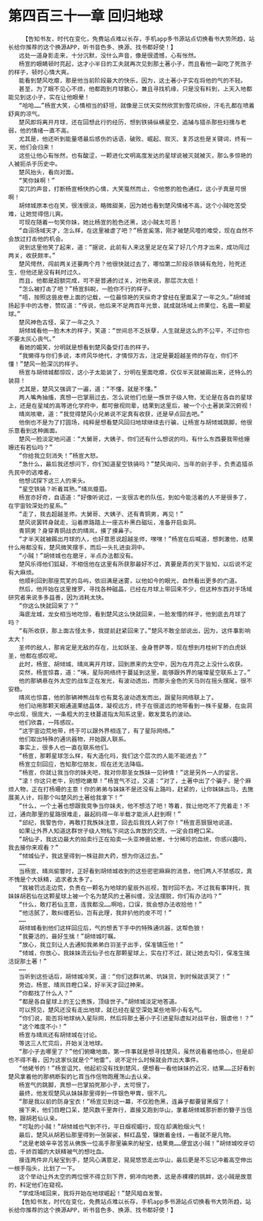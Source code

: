 # 第四百三十一章 回归地球
        【告知书友，时代在变化，免费站点难以长存，手机app多书源站点切换看书大势所趋，站长给你推荐的这个换源APP，听书音色多、换源、找书都好使！】
       远处一道身影走来，十分沉默，没什么声音，像是很遗憾，心有怅然。
       杨宣的眼睛顿时亮起，这才小半日的工夫就再次见到那土著小子，而且看他一副吃了死孩子的样子，顿时心情大爽。
       能看到楚风吃瘪，那是他当前阶段最大的快乐，因为，这土著小子实在将他的气的不轻。
       甚至，为了眼不见心不烦，他都跑到月球散心，兼且寻找机缘，只是没有料到，上天入地都能见到这小子，实在让他眼晕！
       “哈哈……”杨宣大笑，心情相当的舒坦，就像是三伏天突然欣赏到雪花缤纷，汗毛孔都在喷着舒爽的凉气。
       楚风即将离开月球，还在回想此行的经历，想到铁骑纵横星空，追捕与猎杀那些妇孺与老弱，他的情绪一直不高。
       尤其是，他还听到能量塔最后感伤的话语，破败、崛起、寂灭、复苏这些是关键词，终有一天，他们会归来！
       这些让他心有怅然，也有酸涩，一颗进化文明高度发达的星球说被灭就被灭，那么多惊艳的人被扼杀于历史中。
       楚风抬头，看向对面。
       “笑你妹啊！”
       突兀的声音，打断杨宣畅快的心情，大笑戛然而止，令他憋的脸色通红，这小子真是可恨啊！
       胡倾城原本也在笑，很浅很淡，略微甜美，因为她也看到楚风情绪不高，这个小贼吃苦受难，让她觉得倍儿爽。
       可现在随着一句笑你妹，她比杨宣的脸色还黑，这小贼太可恶！
       “自诩场域天才，怎么样，在这里被虐了吧？”杨宣奚落，刚才被楚风噎的难受，现在自然不会放过打击他的机会。
       说到这里他笑了起来，道：“据说，此前有人来这里足足在呆了好几个月才出来，成功闯过两关，收获颇丰。”
       楚风愕然，闯前两关还要两个月？他很快就过去了，哪怕第二阶段杀铁骑有危险，险死还生，但他还是没有耗时过久。
       而且，他都是超额完成，可不是普通的过关，对他来说，那层次太低！
       “怎么被打击了吧？”杨宣斜睨，一脸你不行的样子。
       “唔，按照这兽皮卷上面的记载，一位最惊艳的天纵奇才曾经在里面呆了一年之久。”胡倾城扬起手中的古卷，赞叹道：“传说，他后来不足两百年光景，就成就场域上师果位，名震一颗星球。”
       楚风神色古怪，呆了一年之久？
       胡倾城看他一脸木木的样子，笑道：“世间总不乏妖孽，人生就是这么的不公平，不过你也不要太灰心丧气。”
       看她的媚笑，分明就是想看到楚风备受打击的样子。
       “我懒得与你们多说，本师风华绝代，才情惊万古，注定是要超越圣师的存在，你们不懂！”楚风一脸深沉的样子。
       杨宣与胡倾城都惊叹，这小子太能装了，分明在里面吃瘪，仅仅半天就被踢出来，还特么的装蒜！
       尤其是，楚风又强调了一遍，道：“不懂，就是不懂。”
       两人嘴角抽搐，真想一巴掌扇过去，怎么说他们也是一族世子级人物，无论是在各自的星球上，还是在星域的高等进化学府中，都可傲视同辈，结果到这里后，被一个小土著装深沉俯视！
       晴岚咳嗽，道：“我觉得楚风小兄弟说不定真有收获，还是早点回去吧。”
       他倒也不是为了打圆场，纯粹是想看楚风回归地球继续去行骗，让杨宣与胡倾城跳脚，他很乐意看到这种画面。
       楚风一脸淡定地问道：“大舅哥，大姨子，你们还有什么想说的吗，有什么东西要我带给姗姗还有若仙吗？”
       “你给我立刻消失！”杨宣大怒。
       “急什么，最后我还想问下，你们知道星空铁骑吗？”楚风询问，当年的刽子手，负责追猎杀先民中的逃难者。
       他想试探下这三人的来头。
       “星空铁骑？听着耳熟。”晴岚蹙眉。
       杨宣亦好奇，自语道：“好像听说过，一支很古老的队伍，到如今能活着的人不是很多了，在宇宙较深处的星系。”
       “走了，我去超越圣师。大舅哥、大姨子、还有青铜男，再见！”
       楚风说罢转身就走，沿着原路踏上一座古朴黑白磁坛，准备开启虫洞。
       青铜男？身穿青铜战衣的晴岚，摸了摸鼻子。
       “才半天就被踢出月球的人，也好意思说超越圣师，嘿嘿！”杨宣在后喊道，想刺激他，结果什么用都没有，楚风微笑摆手，而后一头扎进虫洞中。
       “小贼！”胡倾城也在磨牙，半点办法都没有。
       楚风乐得他们狐疑，不相信他在这里有所获那最好不过，真要是弄的天下皆知，以后说不定有大麻烦。
       他顺利回到那座荒芜的岛屿，依旧满是迷雾，以他如今的眼光，自然看出更多的门道。
       然后，他开始在这里搜罗，寻找各种磁晶，已经在月球上带回来不少，但这种东西对于场域研究者来说多多益善，因为消耗太快。
       “你这么快就回来了？”
       海底龙城，龙女相当地吃惊，看到楚风这么快就回来，一脸发懵的样子，他到底去月球了吗？
       “有所收获，那上面古怪太多，我提前赶紧回来了。”楚风不敢全部说出，因为，这件事影响太大！
       圣师的敌人，那肯定是无敌的存在，比如妖圣、金身菩萨等，现在想到月桂树下的白虎妖圣，他都在感叹呢。
       此时，杨宣、胡倾城、晴岚离开月球，回到原来的太空中，因为在月亮之上没什么收获。
       突然，杨宣惊喜，道：“咦，星际网络终于蔓延到这里，能够跟外界的璀璨星空联系上了。”
       他的那辆悬在外太空的战车正在发光，有波动透出，而那头金色的天马则在摇头摆尾，很不安稳。
       晴岚也惊喜，他的那辆神熊战车也有莫名波动透发而出，跟星际网络联上了。
       他们动用那颗天眼通道果结晶体，凝视远方，终于在很遥远的地带看到一株千星藤，在虫洞中出现，很庞大，一条粗大的主枝蔓遥指太阳系这里，散发莫名的波动。
       他们欣喜，一阵感叹。
       “这宇宙边荒地带，终于可以跟外界相连了，有了星际网络。”
       他们取出特殊的通讯器物，开始跟人联系。
       事实上，很多人也一直在联系他们。
       “杨宣，那颗星球怎么样，有大造化吗，我们这个层次的人能不能进去？”
       杨宣立刻回应，告知那位朋友，现在还无法降临。
       “杨宣，你就让我当你的妹夫吧，我对你那圣女族妹一见钟情！”这是另外一人的留言。
       “滚！你这只老牛，别想吃嫩草！”杨宣气不过，又道：“对了，土著中出了个骗子，是个麻烦人物，正在打杨珊的主意！你的弟弟与妹妹不是还没有上路吗，赶紧的，让你妹妹出马，去施展美人计，将那个叫楚风的土著给我拿下！”
       “什么，一个土著也想跟我竞争当你妹夫，他不想活了吧！等着，我让他吃不了兜着走！不过，通向那里的星路很难走，最起码得一年半载才能派人赶到啊！”
       “邱纪，我警告你，再敢打我族妹注意，回去后我找人剁了你！”杨宣恶狠狠地说道。
       如果让外界人知道这群世子级人物私下间这么奔放的交流，一定会目瞪口呆。
       “胡仙子，我这边最大的拍卖行正在拍卖一头亚神兽幼崽，十分稀珍的血统，你感兴趣吗，我去接你来观看？”
       “倾城仙子，我这里得到一株驻颜大药，想为你送过去。”
       ……
       当杨宣、晴岚偷瞥时，正好看到胡倾城收到的这些密密麻麻的消息，他们两人不禁感叹，真不愧是个大妖精，追求者太多了。
       “我被罚远走边荒，负责在一颗名为地球的星辰外巡视，暂时回不去。不过我有事拜托，我妹妹胡若仙在这颗星球上被一个名为楚风的土著纠缠，没法摆脱，你们有办法吗？”
       “什么，敢打若仙主意，连我都没……啊哈，口误，我会想办法收拾他！”
       “他活腻了，敢纠缠若仙，岂有此理，我非扒他的皮不可！”
       ……
       胡倾城看到他们这样回应后，气的想丢下手中的特殊通讯器，这帮色狼！
       “我要活的，最好生擒！”胡倾城叮嘱。
       “放心，我立刻让人去通知我弟弟白羽圣子出手，保准镇压他！”
       “倾城，你放心，我妹妹流云仙子也在那颗星球上，实在打不过，就让她去勾引，保准生擒活捉那土著！”
       ……
       当听到这些话后，胡倾城冷笑，道：“你们这群坑弟、坑妹货，到时候就该哭了！”
       旁边，杨宣、晴岚目瞪口呆，好半天才回过神来。
       “你都找了什么人？”
       “都是各自星球上的王公贵族，顶级世子。”胡倾城淡定地答道。
       可以预见，楚风还没有走出地球，就已经在星空深处某些地带小有名气。
       “你们说，能否将地球纳入星际网，然后将那土著小子引进星际虚拟对战平台，狠虐他！？”
       “这个难度不小！”
       杨宣与晴岚还有胡倾城在讨论。
       等这三人忙完后，开始关注地球。
       “那小子去哪里了？”他们俯瞰地面，第一件事就是想寻找楚风，虽然说看着他烦心，但是却也不得不看，因为这家伙就是个“地雷”，说不定什么时候就会炸出大事件。
       “他姥爷的！”杨宣诅咒，他起初没有找到楚风，便想看一看他妹妹的近况，结果……正好看到楚风拿着他的那柄断裂的匕首当作信物跑雁荡山去认亲。
       杨宣气的跳脚，真想一巴掌拍死那小子，太可恨了。
       最终，他发现楚风从妹妹那里得到一件银色甲胄，很不凡。
       “那是我以前的防身宝衣！”杨宣见到这一幕，不仅脸色黑，连鼻子都要冒黑烟了！
       接下来，他们目瞪口呆，楚风数千里奔行，直接又跑到华山，拿着胡倾城那折断的簪子当信物，跟胡若仙认亲。
       “可耻的小贼！”胡倾城也气到不行，平日烟视媚行，现在却满脸烟火气！
       最后，楚风从胡若仙那里得到一张袈裟，鲜红晶莹，镶嵌着金线，一看就不是凡物。
       “这是老娘辛辛苦苦从佛族一位高手那里骗来的秘宝，结果竟……便宜这小贼！”胡倾城咬牙切齿，千娇百媚的大妖精被气的想吐血。
       接连两件非凡秘宝到手，楚风心满意足，晃晃悠悠走出华山，最后更是不忘记冲着高空伸出一根手指头，比划了一下。
       这个举动让外太空的两位恨不得立刻下界，俯冲向地表，这是赤裸裸的挑衅，这小贼是故意的，料定他们在窥视。
       “学成场域回来，我将开始在地球崛起！”楚风暗自发誓。
       【告知书友，时代在变化，免费站点难以长存，手机app多书源站点切换看书大势所趋，站长给你推荐的这个换源APP，听书音色多、换源、找书都好使！】